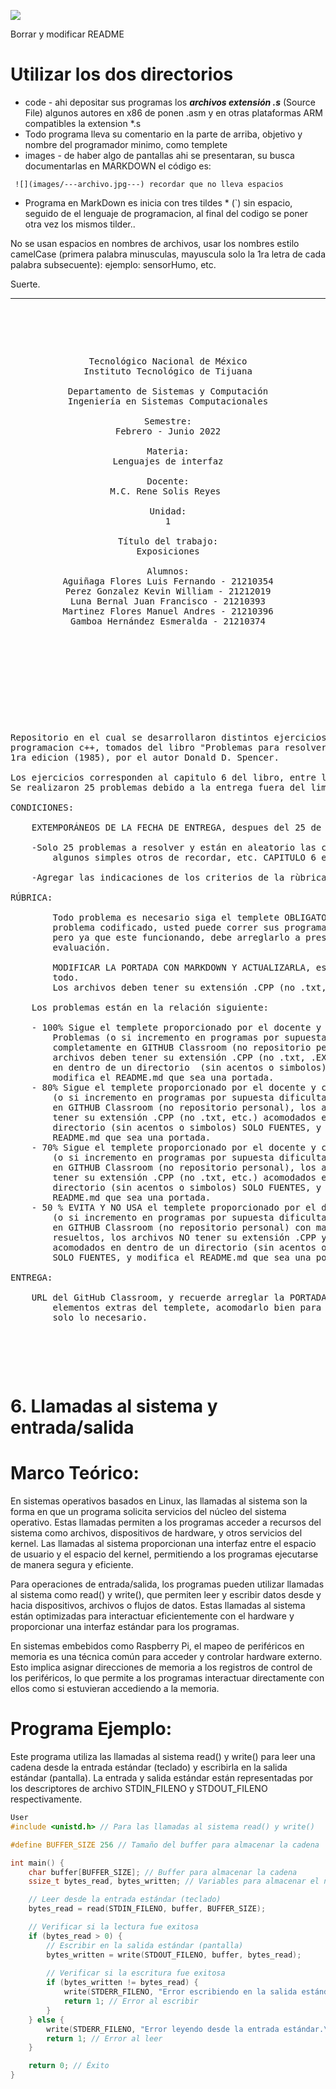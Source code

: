 
<!---
   Para comentarios usar este bloque para documentar pendientes, secuencias, etc.
--->


![](https://s3.amazonaws.com/videos.pentesteracademy.com/videos/badges/low/arm-assembly.png)

Borrar y modificar README

# Utilizar los dos directorios

- code  - ahi depositar sus programas los ***archivos extensión *.s****  (Source File) algunos autores en x86 de ponen .asm y en otras plataformas ARM compatibles la extension *.s
- Todo programa lleva su comentario en la parte de arriba, objetivo y nombre del programador minimo, como templete
- images  - de haber algo de pantallas ahi se presentaran, su busca documentarlas en MARKDOWN el código es:

``` ![](images/---archivo.jpg---) recordar que no lleva espacios```

<!---
  Los nombres de las imagenes no deben cambiar de preferenci el nombre del programa como:  KIOSKO.cpp (su pantallas serian KISOCO.jpg, KIOSCO-1.jpg, KIOSCO-2.jpg ... )
  Y asi procurar estar agrupados.
--->



- Programa en MarkDown es inicia con tres tildes * (`) sin espacio, seguido de el lenguaje de programacion, al final del codigo se poner otra vez los mismos tilder..

No se usan espacios en nombres de archivos, usar los nombres estilo camelCase (primera palabra minusculas, mayuscula solo la 1ra letra de cada palabra subsecuente):  ejemplo: sensorHumo, etc.

Suerte.



------

<pre>

	<p align=center>

Tecnológico Nacional de México
Instituto Tecnológico de Tijuana

Departamento de Sistemas y Computación
Ingeniería en Sistemas Computacionales

Semestre:
Febrero - Junio 2022

Materia:
Lenguajes de interfaz

Docente:
M.C. Rene Solis Reyes 

Unidad:
1

Título del trabajo:
Exposiciones

Alumnos:
Aguiñaga Flores Luis Fernando - 21210354
Perez Gonzalez Kevin William - 21212019
Luna Bernal Juan Francisco - 21210393
Martinez Flores Manuel Andres - 21210396
Gamboa Hernández Esmeralda - 21210374

	</p>

</pre>

<pre>

	<p align=left>

Repositorio en el cual se desarrollaron distintos ejercicios en el lenguaje de 
programacion c++, tomados del libro "Problemas para resolver con computadora" 
1ra edicion (1985), por el autor Donald D. Spencer. 

Los ejercicios corresponden al capitulo 6 del libro, entre las paginas 77 a 86.
Se realizaron 25 problemas debido a la entrega fuera del limite de tiempo.

CONDICIONES:

	EXTEMPORÁNEOS DE LA FECHA DE ENTREGA, despues del 25 de marzo y 1 segundo:

	-Solo 25 problemas a resolver y están en aleatorio las condiciones de uso, 
		algunos simples otros de recordar, etc. CAPITULO 6 en adelante.

	-Agregar las indicaciones de los criterios de la rùbrica
	
RÚBRICA:

        Todo problema es necesario siga el templete OBLIGATORIO para entregar el 
		problema codificado, usted puede correr sus programas con su estilo 
		pero ya que este funcionando, debe arreglarlo a presentación para su 
		evaluación.

        MODIFICAR LA PORTADA CON MARKDOWN Y ACTUALIZARLA, esta libre de cambiar 
		todo.
        Los archivos deben tener su extensión .CPP (no .txt, etc.)

	Los problemas están en la relación siguiente:
	
	- 100% Sigue el templete proporcionado por el docente y corren 10 
		Problemas (o si incremento en programas por supuesta dificultad) 
		completamente en GITHUB Classroom (no repositorio personal),  los 
		archivos deben tener su extensión .CPP (no .txt, .EXE, etc.) acomodados 
		en dentro de un directorio  (sin acentos o simbolos) SOLO FUENTES, y 
		modifica el README.md que sea una portada.
	- 80% Sigue el templete proporcionado por el docente y corre 8 Problemas 
		(o si incremento en programas por supuesta dificultad) completamente 
		en GITHUB Classroom (no repositorio personal), los archivos deben 
		tener su extensión .CPP (no .txt, etc.) acomodados en dentro de un 
		directorio (sin acentos o simbolos) SOLO FUENTES, y modifica el 
		README.md que sea una portada.
	- 70% Sigue el templete proporcionado por el docente y corre 7 Problemas 
		(o si incremento en programas por supuesta dificultad) completamente 
		en GITHUB Classroom (no repositorio personal), los archivos deben 
		tener su extensión .CPP (no .txt, etc.) acomodados en dentro de un 
		directorio (sin acentos o simbolos) SOLO FUENTES, y modifica el 
		README.md que sea una portada.
	- 50 % EVITA Y NO USA el templete proporcionado por el docente sus Problemas 
		(o si incremento en programas por supuesta dificultad) completamente 
		en GITHUB Classroom (no repositorio personal) con mas de 7 problemas 
		resueltos, los archivos NO tener su extensión .CPP y  puede o no estar 
		acomodados en dentro de un directorio (sin acentos o simbolos) 
		SOLO FUENTES, y modifica el README.md que sea una portada.

ENTREGA:

	URL del GitHub Classroom, y recuerde arreglar la PORTADA, quitar todos los 
		elementos extras del templete, acomodarlo bien para su presentación 
		solo lo necesario.

	</p>

</pre>

# 6. Llamadas al sistema y entrada/salida
# Marco Teórico:
En sistemas operativos basados en Linux, las llamadas al sistema son la forma en que un programa solicita servicios del núcleo del sistema operativo. Estas llamadas permiten a los programas acceder a recursos del sistema como archivos, dispositivos de hardware, y otros servicios del kernel. Las llamadas al sistema proporcionan una interfaz entre el espacio de usuario y el espacio del kernel, permitiendo a los programas ejecutarse de manera segura y eficiente.

Para operaciones de entrada/salida, los programas pueden utilizar llamadas al sistema como read() y write(), que permiten leer y escribir datos desde y hacia dispositivos, archivos o flujos de datos. Estas llamadas al sistema están optimizadas para interactuar eficientemente con el hardware y proporcionar una interfaz estándar para los programas.

En sistemas embebidos como Raspberry Pi, el mapeo de periféricos en memoria es una técnica común para acceder y controlar hardware externo. Esto implica asignar direcciones de memoria a los registros de control de los periféricos, lo que permite a los programas interactuar directamente con ellos como si estuvieran accediendo a la memoria.

# Programa Ejemplo:

Este programa utiliza las llamadas al sistema read() y write() para leer una cadena desde la entrada estándar (teclado) y escribirla en la salida estándar (pantalla). La entrada y salida estándar están representadas por los descriptores de archivo STDIN_FILENO y STDOUT_FILENO respectivamente.

```C
User
#include <unistd.h> // Para las llamadas al sistema read() y write()

#define BUFFER_SIZE 256 // Tamaño del buffer para almacenar la cadena

int main() {
    char buffer[BUFFER_SIZE]; // Buffer para almacenar la cadena
    ssize_t bytes_read, bytes_written; // Variables para almacenar el número de bytes leídos y escritos

    // Leer desde la entrada estándar (teclado)
    bytes_read = read(STDIN_FILENO, buffer, BUFFER_SIZE);

    // Verificar si la lectura fue exitosa
    if (bytes_read > 0) {
        // Escribir en la salida estándar (pantalla)
        bytes_written = write(STDOUT_FILENO, buffer, bytes_read);
        
        // Verificar si la escritura fue exitosa
        if (bytes_written != bytes_read) {
            write(STDERR_FILENO, "Error escribiendo en la salida estándar.\n", 40);
            return 1; // Error al escribir
        }
    } else {
        write(STDERR_FILENO, "Error leyendo desde la entrada estándar.\n", 40);
        return 1; // Error al leer
    }

    return 0; // Éxito
}


```
